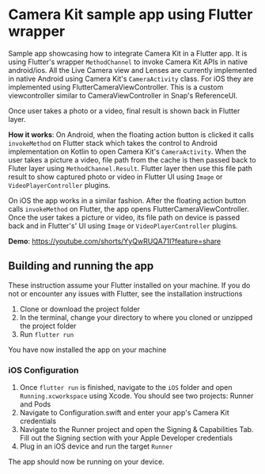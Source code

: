 
# Camera Kit sample app using Flutter wrapper
Sample app showcasing how to integrate Camera Kit in a Flutter app. It is using Flutter's wrapper `MethodChannel` to invoke Camera Kit APIs in native android/ios. All the Live Camera view and Lenses are currently implemented in native Android using Camera Kit's `CameraActivity` class. For iOS they are implemented using FlutterCameraViewController. This is a custom viewcontroller similar to CameraViewController in Snap's ReferenceUI. 

Once user takes a photo or a video, final result is shown back in Flutter layer.

**How it works**: On Android, when the floating action button is clicked it calls `invokeMethod` on Flutter stack which takes the control to Android implementation on Kotlin to open Camera Kit's `CameraActivity`. When the user takes a picture a video, file path from the cache is then passed back to Fluter layer using `MethodChannel.Result`. Flutter layer then use this file path result to show captured photo or video in Flutter UI using `Image` or `VideoPlayerController` plugins.

On iOS the app works in a similar fashion. After the floating action button calls `invokeMethod` on Flutter, the app opens FlutterCameraViewController. Once the user takes a picture or video, its file path on device is passed back and in Flutter's' UI using `Image` or `VideoPlayerController` plugins.   

**Demo**:
https://youtube.com/shorts/YyQwRUQA71I?feature=share

## Building and running the app
These instruction assume your Flutter installed on your machine. If you do not or encounter any issues with Flutter, see the installation instructions

1. Clone or download the project folder
2. In the terminal, change your directory to where you cloned or unzipped the project folder
3. Run `flutter run`

You have now installed the app on your machine

### iOS Configuration


1. Once `flutter run` is finished, navigate to the `iOS` folder and open `Running.xcworkspace` using Xcode. You should see two projects: Runner and Pods
2. Navigate to Configuration.swift and enter your app's Camera Kit credentials
3. Navigate to the Runner project and open the Signing & Capabilities Tab. Fill out the Signing section with your Apple Developer credentials 
4. Plug in an iOS device and run the target `Runner`

The app should now be running on your device.     


